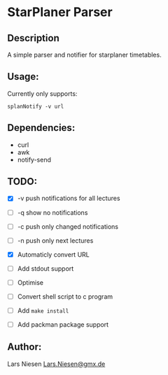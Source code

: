 StarPlaner Parser
=================


Description
-----------

A simple parser and notifier for starplaner timetables.


Usage:
------

Currently only supports:

```
splanNotify -v url
```

Dependencies:
-------------

 - curl
 - awk
 - notify-send


TODO:
-----

 - [X] -v push notifications for all lectures
 - [ ] -q show no notifications
 - [ ] -c push only changed notifications
 - [ ] -n push only next lectures

 - [X] Automaticly convert URL
 - [ ] Add stdout support

 - [ ] Optimise
 - [ ] Convert shell script to c program
 - [ ] Add `make install`
 - [ ] Add packman package support



Author:
-------
Lars Niesen <Lars.Niesen@gmx.de>

